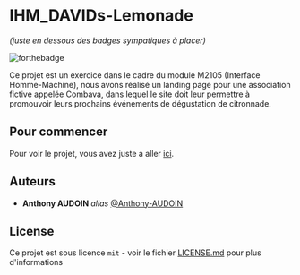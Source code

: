 # IHM_DAVIDs-Lemonade
_(juste en dessous des badges sympatiques à placer)_

![forthebadge](https://forthebadge.com/images/badges/validated-html5.svg)

Ce projet est un exercice dans le cadre du module M2105 (Interface Homme-Machine), nous avons réalisé un landing page pour une association fictive appelée Combava, dans lequel le site doit leur permettre à promouvoir leurs prochains événements de dégustation de citronnade.

## Pour commencer

Pour voir le projet, vous avez juste a aller [ici](https://anthony-audoin.github.io/IHM_DAVIDs-Lemonade/Site/).

## Auteurs
* **Anthony AUDOIN** _alias_ [@Anthony-AUDOIN](https://github.com/Anthony-AUDOIN)

## License

Ce projet est sous licence ``mit`` - voir le fichier [LICENSE.md](LICENSE.md) pour plus d'informations
